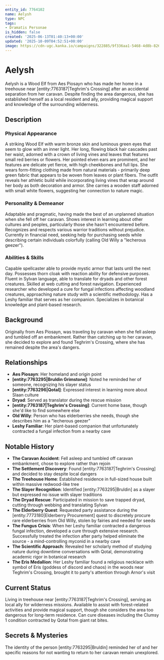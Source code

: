 ```yaml
---
entity_id: 7764102
name: Aelysh
type: NPC
tags:
- Dramatis Personae
is_hidden: false
created: '2025-06-13T01:40:13+00:00'
updated: '2025-10-09T04:52:51+00:00'
image: https://cdn-ugc.kanka.io/campaigns/322885/9f336aa1-5468-4d8b-8260-84d5dac9fe5c.jpg
---
```


# Aelysh

Aelysh is a Wood Elf from Aes Piosayn who has made her home in a treehouse near [entity:7763187|Teghrim's Crossing] after an accidental separation from her caravan. Despite finding the area dangerous, she has established herself as a local resident and ally, providing magical support and knowledge of the surrounding wilderness.

## Description

### Physical Appearance

A striking Wood Elf with warm bronze skin and luminous green eyes that seem to glow with an inner light. Her long, flowing black hair cascades past her waist, adorned with a crown of living vines and leaves that features small red berries or flowers. Her pointed elven ears are prominent, and her features are delicate yet fierce, with high cheekbones and full lips. She wears form-fitting clothing made from natural materials - primarily deep green fabric that appears to be woven from leaves or plant fibers. The outfit reveals her athletic build while incorporating living vines that wrap around her body as both decoration and armor. She carries a wooden staff adorned with small white flowers, suggesting her connection to nature magic.

### Personality & Demeanor

Adaptable and pragmatic, having made the best of an unplanned situation when she fell off her caravan. Shows interest in learning about other cultures and peoples, particularly those she hasn't encountered before. Recognizes and respects various warrior traditions without prejudice. Currently in financial need, seeking help for purchasing seeds while describing certain individuals colorfully (calling Old Willy a "lecherous geezer").

### Abilities & Skills

Capable spellcaster able to provide mystic armor that lasts until the next day. Possesses thorn cloak with reaction ability for defensive purposes. Fluent in Sylvan language, able to translate for dryads and other forest creatures. Skilled at web cutting and forest navigation. Experienced researcher who developed a cure for fungal infections affecting woodland creatures, approaching nature study with a scientific methodology. Has a Leshy familiar that serves as her companion. Specializes in botanical knowledge and plant-based research.

## Background

Originally from Aes Piosayn, was traveling by caravan when she fell asleep and tumbled off an embankment. Rather than catching up to her caravan, she decided to explore and found Teghrim's Crossing, where she has remained despite the area's dangers.

## Relationships

- **Aes Piosayn**: Her homeland and origin point
- **[entity:7763295|Bruldin Grimstone]**: Noted he reminded her of someone, recognizing his slayer status
- **[entity:7763296|Qotal]**: Expressed interest in learning more about Slaan culture
- **Dryad**: Served as translator during the rescue mission
- **[entity:7763187|Teghrim's Crossing]**: Current home base, though she'd like to find somewhere else
- **Old Willy**: Person who has elderberries she needs, though she describes him as a "lecherous geezer"
- **Leshy Familiar**: Her plant-based companion that unfortunately contracted a fungal infection from a nearby cave

## Notable History

- **The Caravan Accident**: Fell asleep and tumbled off caravan embankment, chose to explore rather than rejoin
- **The Settlement Discovery**: Found [entity:7763187|Teghrim's Crossing] and decided to stay despite local dangers
- **The Treehouse Home**: Established residence in full-sized house built within massive redwood-like tree
- **The Slayer Recognition**: Identified [entity:7763295|Bruldin] as a slayer but expressed no issue with slayer traditions
- **The Dryad Rescue**: Participated in mission to save trapped dryad, cutting through webbing and translating Sylvan
- **The Elderberry Quest**: Requested party assistance during the [entity:7773180|Elderberry Procurement] quest to discretely procure rare elderberries from Old Willy, stolen by fairies and needed for seeds
- **The Fungus Crisis**: When her Leshy familiar contracted a dangerous fungal infection, developed a cure through extensive research. Successfully treated the infection after party helped eliminate the source - a mind-controlling myconid in a nearby cave
- **The Scientific Approach**: Revealed her scholarly method of studying nature during downtime conversations with Qotal, demonstrating academic rigor in botanical research
- **The Eris Medallion**: Her Leshy familiar found a religious necklace with symbol of Eris (goddess of discord and chaos) in the woods near Teghrim's Crossing, brought it to party's attention through Arnor's visit

## Current Status

Living in treehouse near [entity:7763187|Teghrim's Crossing], serving as local ally for wilderness missions. Available to assist with forest-related activities and provide magical support, though she considers the area too dangerous for long-term residence. Can cure diseases including the Clumsy 1 condition contracted by Qotal from giant rat bites.

## Secrets & Mysteries

The identity of the person [entity:7763295|Bruldin] reminded her of and her specific reasons for not wanting to return to her caravan remain unexplored.